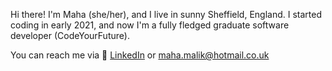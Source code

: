 
Hi there! I'm Maha (she/her), and I live in sunny Sheffield, England. I started coding in early 2021, and now I'm a fully fledged graduate software developer (CodeYourFuture). 

You can reach me via 🔗 [LinkedIn](https://www.linkedin.com/in/mahamalikwebdev/) or maha.malik@hotmail.co.uk
